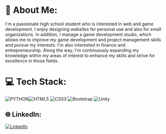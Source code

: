 # 💫 About Me:
I'm a passionate high school student who is interested in web and game development. I enjoy designing websites for personal use and also for small organizations. In addition, I manage a game development studio, which allows me to improve my game development and project management skills and pursue my interests. I'm also interested in finance and entrepreneurship. Along the way, I'm continuously expanding my knowledge within my areas of interest to enhance my skills and strive for excellence in those fields.

# 💻 Tech Stack:
![PYTHON](https://img.shields.io/badge/python-3670A0?style=for-the-badge&logo=python&logoColor=ffdd54)![HTML5](https://img.shields.io/badge/html5-%23E34F26.svg?style=for-the-badge&logo=html5&logoColor=white) ![CSS3](https://img.shields.io/badge/css3-%231572B6.svg?style=for-the-badge&logo=css3&logoColor=white)  ![Bootstrap](https://img.shields.io/badge/bootstrap-%238511FA.svg?style=for-the-badge&logo=bootstrap&logoColor=white) ![Unity](https://img.shields.io/badge/unity-%23000000.svg?style=for-the-badge&logo=unity&logoColor=white)
## 🌐 LinkedIn:
[![LinkedIn](https://img.shields.io/badge/LinkedIn-%230077B5.svg?logo=linkedin&logoColor=white)](https://linkedin.com/in/inanderinakin) 
